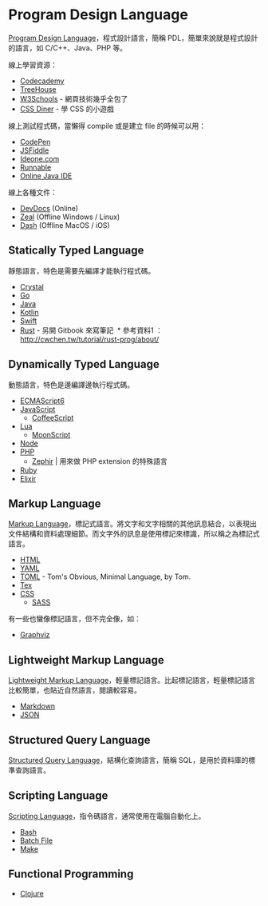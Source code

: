 # Program Design Language

[Program Design Language][]，程式設計語言，簡稱 PDL，簡單來說就是程式設計的語言，如 C/C++、Java、PHP 等。

線上學習資源：

* [Codecademy](https://www.codecademy.com/)
* [TreeHouse](https://teamtreehouse.com/)
* [W3Schools](https://www.w3schools.com/) - 網頁技術幾乎全包了
* [CSS Diner](https://flukeout.github.io/) - 學 CSS 的小遊戲

線上測試程式碼，當懶得 compile 或是建立 file 的時候可以用：

* [CodePen](https://codepen.io/)
* [JSFiddle](https://jsfiddle.net/)
* [Ideone.com](https://ideone.com/)
* [Runnable](https://runnable.com/)
* [Online Java IDE](https://www.compilejava.net/)

線上各種文件：

* [DevDocs](https://devdocs.io/) (Online)
* [Zeal](https://zealdocs.org/) (Offline Windows / Linux)
* [Dash](https://kapeli.com/dash) (Offline MacOS / iOS)

[Program Design Language]: https://en.wikipedia.org/wiki/Program_Design_Language

## Statically Typed Language

靜態語言，特色是需要先編譯才能執行程式碼。

* [Crystal](https://crystal-lang.org/)
* [Go](https://golang.org/)
* [Java](https://www.java.com/)
* [Kotlin](https://kotlinlang.org/)
* [Swift](swift/README.md)
* [Rust](https://mileschou.gitbooks.io/rust-note/content/) - 另開 Gitbook 來寫筆記
  * 參考資料1 ： http://cwchen.tw/tutorial/rust-prog/about/

## Dynamically Typed Language

動態語言，特色是邊編譯邊執行程式碼。

* [ECMAScript6](es6/README.md)
* [JavaScript](javascript/README.md)
  + [CoffeeScript](coffeescript/README.md)
* [Lua](lua/README.md)
  + [MoonScript](http://moonscript.org/)
* [Node](node/README.md)
* [PHP](php/README.md)
  + [Zephir](https://zephir-lang.com/) | 用來做 PHP extension 的特殊語言
* [Ruby](ruby/README.md)
* [Elixir](https://mileschou.github.io/elixir-notes/)

## Markup Language

[Markup Language][]，標記式語言。將文字和文字相關的其他訊息結合，以表現出文件結構和資料處理細節。而文字外的訊息是使用標記來標識，所以稱之為標記式語言。

* [HTML](html.md)
* [YAML](yaml.md)
* [TOML](https://github.com/toml-lang/toml) - Tom's Obvious, Minimal Language, by Tom.
* [Tex](tex.md)
* [CSS](css/README.md)
  + [SASS](sass.md)

有一些也蠻像標記語言，但不完全像，如：

* [Graphviz](graphviz/README.md)
  
[Markup Language]: https://en.wikipedia.org/wiki/Markup_language

## Lightweight Markup Language

[Lightweight Markup Language][]，輕量標記語言。比起標記語言，輕量標記語言比較簡單，也貼近自然語言，閱讀較容易。

* [Markdown](https://markdown.tw/)
* [JSON](json.md)

[Lightweight Markup Language]: https://en.wikipedia.org/wiki/Lightweight_Markup_Language

## Structured Query Language

[Structured Query Language][]，結構化查詢語言，簡稱 SQL，是用於資料庫的標準查詢語言。

[Structured Query Language]: https://en.wikipedia.org/wiki/SQL

## Scripting Language

[Scripting Language][]，指令碼語言，通常使用在電腦自動化上。

* [Bash](bash/README.md)
* [Batch File](batch-file.md)
* [Make](make/README.md)

[Scripting Language]: https://en.wikipedia.org/wiki/Scripting_language

## Functional Programming

* [Clojure](clojure.md)
